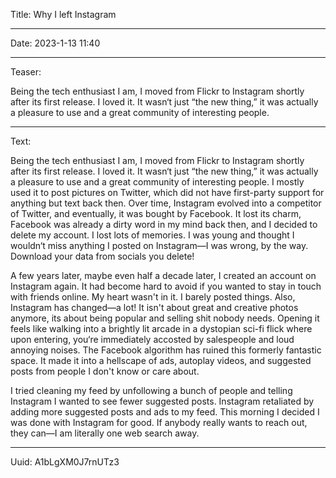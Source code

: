 Title: Why I left Instagram

----

Date: 2023-1-13 11:40

----

Teaser:

Being the tech enthusiast I am, I moved from Flickr to Instagram shortly after its first release. I loved it. It wasn‘t just “the new thing,” it was actually a pleasure to use and a great community of interesting people.

----

Text:

Being the tech enthusiast I am, I moved from Flickr to Instagram shortly after its first release. I loved it. It wasn‘t just “the new thing,” it was actually a pleasure to use and a great community of interesting people. I mostly used it to post pictures on Twitter, which did not have first-party support for anything but text back then. Over time, Instagram evolved into a competitor of Twitter, and eventually, it was bought by Facebook. It lost its charm, Facebook was already a dirty word in my mind back then, and I decided to delete my account. I lost lots of memories. I was young and thought I wouldn‘t miss anything I posted on Instagram—I was wrong, by the way. Download your data from socials you delete!

A few years later, maybe even half a decade later, I created an account on Instagram again. It had become hard to avoid if you wanted to stay in touch with friends online. My heart wasn't in it. I barely posted things. Also, Instagram has changed—a lot! It isn't about great and creative photos anymore, its about being popular and selling shit nobody needs. Opening it feels like walking into a brightly lit arcade in a dystopian sci-fi flick where upon entering, you‘re immediately accosted by salespeople and loud annoying noises. The Facebook algorithm has ruined this formerly fantastic space. It made it into a hellscape of ads, autoplay videos, and suggested posts from people I don't know or care about.

I tried cleaning my feed by unfollowing a bunch of people and telling Instagram I wanted to see fewer suggested posts. Instagram retaliated by adding more suggested posts and ads to my feed. This morning I decided I was done with Instagram for good. If anybody really wants to reach out, they can—I am literally one web search away.

----

Uuid: A1bLgXM0J7rnUTz3